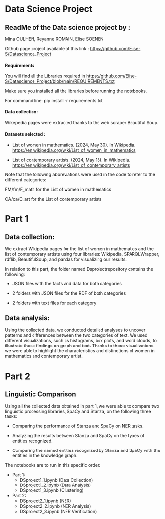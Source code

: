 # Data Science Project
##  ReadMe of the Data science project by : 

Mina OULHEN, Reyanne ROMAIN, Elise SOENEN

Github page project available at this link : https://github.com/Elise-S/Datascience_Project

#### Requirements 

You will find all the Libraries required in https://github.com/Elise-S/Datascience_Project/blob/main/REQUIREMENTS.txt

Make sure you installed all the libraries before running the notebooks.

For command line: pip install -r requirements.txt

#### Data collection: 

Wikepedia pages were extracted thanks to the web scraper Beautiful Soup.

#### Datasets selected :

- List of women in mathematics. (2024, May 30). In Wikipedia. https://en.wikipedia.org/wiki/List_of_women_in_mathematics

- List of contemporary artists. (2024, May 18). In Wikipedia. https://en.wikipedia.org/wiki/List_of_contemporary_artists

Note that the following abbreviations were used in the code to refer to the different categories:

FM/fm/F_math for the List of women in mathematics

CA/ca/C_art for the List of contemporary artists


#  Part 1 


## Data collection: 

We extract Wikipedia pages for the list of women in mathematics and the list of contemporary artists using four libraries: Wikipedia, SPARQLWrapper, rdflib, BeautifulSoup, and pandas for visualizing our results.

In relation to this part, the folder named Dsprojectrepository contains the following:

- JSON files with the facts and data for both categories

- 2 folders with JSON files for the RDF of both categories

- 2 folders with text files for each category

## Data analysis: 

Using the collected data, we conducted detailed analyses to uncover patterns and differences between the two categories of text. We used different visualizations, such as histograms, box plots, and word clouds, to illustrate these findings on graph and text. Thanks to those visualizations we were able to highlight the characteristics and distinctions of women in mathematics and contemporary artist.

# Part 2 

## Linguistic Comparison 

Using all the collected data obtained in part 1, we were able to compare two linguistic processing libraries, SpaCy and Stanza, on the following three tasks:

- Comparing the performance of Stanza and SpaCy on NER tasks.

- Analyzing the results between Stanza and SpaCy on the types of entities recognized.

- Comparing the named entities recognized by Stanza and SpaCy with the entities in the knowledge graph.

The notebooks are to run in this specific order:
- Part 1:
    - DSproject1_1.ipynb (Data Collection)
    - DSproject1_2.ipynb (Data Analysis)
    - DSproject1_3.ipynb (Clustering)
- Part 2:
    - DSproject2_1.ipynb (NER)
    - DSproject2_2.ipynb (NER Analysis)
    - DSproject2_3.ipynb (NER Verification)



